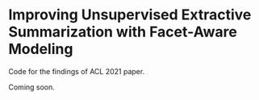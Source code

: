 # Improving Unsupervised Extractive Summarization with Facet-Aware Modeling
Code for the findings of ACL 2021 paper.

Coming soon.
